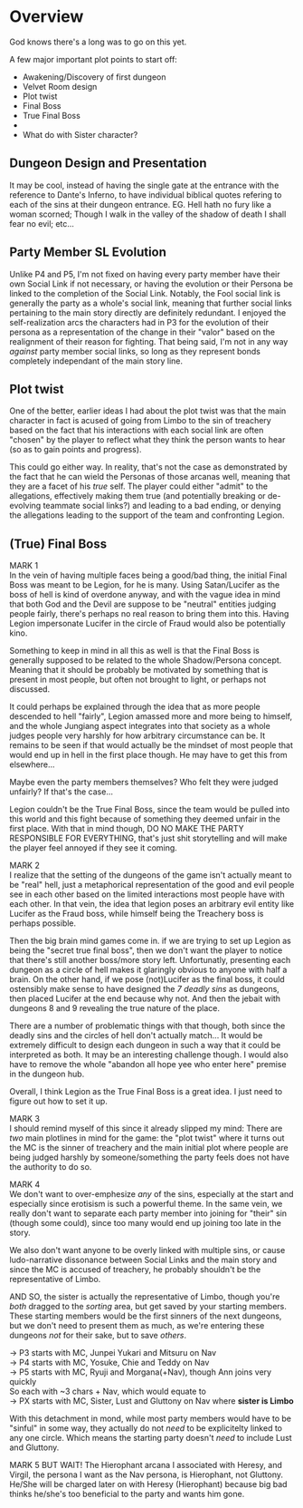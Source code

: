 # Overview
God knows there's a long was to go on this yet.

A few major important plot points to start off:
- Awakening/Discovery of first dungeon
- Velvet Room design
- Plot twist
- Final Boss
- True Final Boss
- 
- What do with Sister character?

## Dungeon Design and Presentation
It may be cool, instead of having the single gate at the entrance with the reference to Dante's Inferno, to have individual biblical quotes refering to each of the sins at their dungeon entrance. EG. Hell hath no fury like a woman scorned; Though I walk in the valley of the shadow of death I shall fear no evil; etc...

## Party Member SL Evolution
Unlike P4 and P5, I'm not fixed on having every party member have their own Social Link if not necessary, or having the evolution or their Persona be linked to the completion of the Social Link. Notably, the Fool social link is generally the party as a whole's social link, meaning that further social links pertaining to the main story directly are definitely redundant. I enjoyed the self-realization arcs the characters had in P3 for the evolution of their persona as a representation of the change in their "valor" based on the realignment of their reason for fighting. That being said, I'm not in any way *against* party member social links, so long as they represent bonds completely independant of the main story line.


## Plot twist
One of the better, earlier ideas I had about the plot twist was that the main character in fact is acused of going from Limbo to the sin of treachery based on the fact that his interactions with each social link are often "chosen" by the player to reflect what they think the person wants to hear (so as to gain points and progress).

This could go either way. In reality, that's not the case as demonstrated by the fact that he can wield the Personas of those arcanas well, meaning that they are a facet of his _true_ self. The player could either "admit" to the allegations, effectively making them true (and potentially breaking or de-evolving teammate social links?) and leading to a bad ending, or denying the allegations leading to the support of the team and confronting Legion.


## (True) Final Boss
MARK 1  
In the vein of having multiple faces being a good/bad thing, the initial Final Boss was meant to be Legion, for he is many. Using Satan/Lucifer as the boss of hell is kind of overdone anyway, and with the vague idea in mind that both God and the Devil are suppose to be "neutral" entities judging people fairly, there's perhaps no real reason to bring them into this.
Having Legion impersonate Lucifer in the circle of Fraud would also be potentially kino.

Something to keep in mind in all this as well is that the Final Boss is generally supposed to be related to the whole Shadow/Persona concept. Meaning that it should be probably be motivated by something that is present in most people, but often not brought to light, or perhaps not discussed.

It could perhaps be explained through the idea that as more people descended to hell "fairly", Legion amassed more and more being to himself, and the whole Jungiang aspect integrates into that society as a whole judges people very harshly for how arbitrary circumstance can be. It remains to be seen if that would actually be the mindset of most people that would end up in hell in the first place though. He may have to get this from elsewhere...

Maybe even the party members themselves? Who felt they were judged unfairly? If that's the case...

Legion couldn't be the True Final Boss, since the team would be pulled into this world and this fight because of something they deemed unfair in the first place. With that in mind though, DO NO MAKE THE PARTY RESPONSIBLE FOR EVERYTHING, that's just shit storytelling and will make the player feel annoyed if they see it coming.


MARK 2  
I realize that the setting of the dungeons of the game isn't actually meant to be "real" hell, just a metaphorical representation of the good and evil people see in each other based on the limited interactions most people have with each other. In that vein, the idea that legion poses an arbitrary evil entity like Lucifer as the Fraud boss, while himself being the Treachery boss is perhaps possible.

Then the big brain mind games come in. if we are trying to set up Legion as being the "secret true final boss", then we don't want the player to notice that there's still another boss/more story left. Unfortunatly, presenting each dungeon as a circle of hell makes it glaringly obvious to anyone with half a brain. On the other hand, if we pose (not)Lucifer as the final boss, it could ostensibly make sense to have designed the *7 deadly sins* as dungeons, then placed Lucifer at the end because why not. And then the jebait with dungeons 8 and 9 revealing the true nature of the place.

There are a number of problematic things with that though, both since the deadly sins and the circles of hell don't actually match... It would be extremely difficult to design each dungeon in such a way that it could be interpreted as both. It may be an interesting challenge though. I would also have to remove the whole "abandon all hope yee who enter here" premise in the dungeon hub.

Overall, I think Legion as the True Final Boss is a great idea. I just need to figure out how to set it up.

MARK 3  
I should remind myself of this since it already slipped my mind: There are *two* main plotlines in mind for the game: the "plot twist" where it turns out the MC is the sinner of treachery and the main initial plot where people are being judged harshly by someone/something the party feels does not have the authority to do so.

MARK 4  
We don't want to over-emphesize *any* of the sins, especially at the start and especially since erotisism is such a powerful theme. In the same vein, we really don't want to separate each party member into joining for "their" sin (though some could), since too many would end up joining too late in the story.

We also don't want anyone to be overly linked with multiple sins, or cause ludo-narrative dissonance between Social Links and the main story and since the MC is accused of treachery, he probably shouldn't be the representative of Limbo.

AND SO, the sister is actually the representative of Limbo, though you're *both* dragged to the *sorting* area, but get saved by your starting members. These starting members would be the first sinners of the next dungeons, but we don't need to present them as much, as we're entering these dungeons *not* for their sake, but to save *others*.

-> P3 starts with MC, Junpei Yukari and Mitsuru on Nav  
-> P4 starts with MC, Yosuke, Chie and Teddy on Nav  
-> P5 starts with MC, Ryuji and Morgana(+Nav), though Ann joins very quickly  
So each with ~3 chars + Nav, which would equate to  
-> PX starts with MC, Sister, Lust and Gluttony on Nav where __sister is Limbo__

With this detachment in mond, while most party members would have to be "sinful" in some way, they actually do not *need* to be explicitelty linked to any one circle. Which means the starting party doesn't *need* to include Lust and Gluttony.


MARK 5
BUT WAIT! The Hierophant arcana I associated with Heresy, and Virgil, the persona I want as the Nav persona, is Hierophant, not Gluttony.
He/She will be charged later on with Heresy (Hierophant) because big bad thinks he/she's too beneficial to the party and wants him gone.
